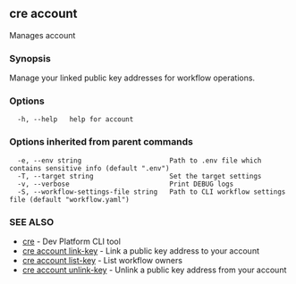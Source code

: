 ## cre account

Manages account

### Synopsis

Manage your linked public key addresses for workflow operations.

### Options

```
  -h, --help   help for account
```

### Options inherited from parent commands

```
  -e, --env string                      Path to .env file which contains sensitive info (default ".env")
  -T, --target string                   Set the target settings
  -v, --verbose                         Print DEBUG logs
  -S, --workflow-settings-file string   Path to CLI workflow settings file (default "workflow.yaml")
```

### SEE ALSO

* [cre](cre.md)	 - Dev Platform CLI tool
* [cre account link-key](cre_account_link-key.md)	 - Link a public key address to your account
* [cre account list-key](cre_account_list-key.md)	 - List workflow owners
* [cre account unlink-key](cre_account_unlink-key.md)	 - Unlink a public key address from your account

